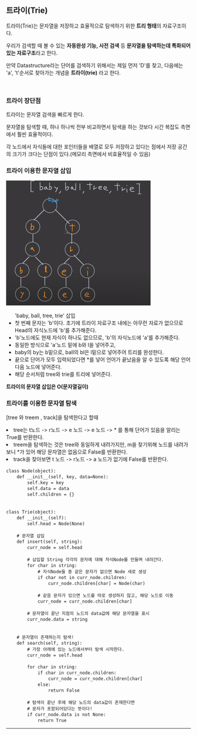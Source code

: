 ## 트라이(Trie)
트라이(Trie)는 문자열을 저장하고 효율적으로 탐색하기 위한 **트리 형태**의 자료구조이다.

우리가 검색할 때 볼 수 있는 **자동완성 기능, 사전 검색** 등 **문자열을 탐색하는데 특화되어있는 자료구조**라고 한다.

만약 Datastructure라는 단어를 검색하기 위해서는 제일 먼저 'D'를 찾고, 다음에는 'a', 't'순서로 찾아가는 개념을 **트라이(trie)** 라고 한다.

<br>

### 트라이 장단점
트라이는 문자열 검색을 빠르게 한다.

문자열을 탐색할 때, 하나 하나씩 전부 비교하면서 탐색을 하는 것보다 시간 복잡도 측면에서 훨씬 효율적이다.

각 노드에서 자식들에 대한 포인터들을 배열로 모두 저장하고 있다는 점에서 저장 공간의 크기가 크다는 단점이 있다.(메모리 측면에서 비효율적일 수 있음)


### 트라이 이용한 문자열 삽입
![trieExample](../../resources/Computer%20Science/Data%20Structure/Trie/1.png)
<br>

<ul>'baby, ball, tree, trie' 삽입
<li> 첫 번째 문자는 'b'이다. 초기에 트라이 자료구조 내에는 아무런 자료가 없으므로 Head의 자식노드에 'b'를 추가해준다.
<li> 'b'노드에도 현재 자식이 하나도 없으므로, 'b'의 자식노드에 'a'를 추가해준다.
<li> 동일한 방식으로 'a'노드 밑에 b와 l을 넣어주고,
<li> baby의 by는 b밑으로, ball의 bl은 l밑으로 넣어주어 트리를 완성한다.
<li> 끝으로 단어가 모두 입력되었다면 *를 넣어 언어가 끝났음을 알 수 있도록 해당 언어 다음 노드에 넣어준다.

<li>해당 순서처럼 tree와 trie를 트리에 넣어준다. </ul>

**트라이의 문자열 삽입은 O(문자열길이)**

### 트라이를 이용한 문자열 탐색

[tree 와 treem , track]을 탐색한다고 할때 

<li>tree는 t노드 -> r노드 -> e 노드 -> e 노드 -> * 를 통해 단어가 있음을 알리는 True를 반환한다.</li>
<li>treem을 탐색하는 것은 tree와 동일하게 내려가지만, m을 찾기위해 노드를 내려가보니 *가 있어 해당 문자열은 없음으로 False를 반환한다.</li>
<li>track을 찾아보면 t 노드 -> r노드 -> a 노드가 없기에 False를 반환한다.</li>

```
class Node(object):
    def __init__(self, key, data=None):
        self.key = key
        self.data = data
        self.children = {}


class Trie(object):
    def __init__(self):
        self.head = Node(None)

    # 문자열 삽입
    def insert(self, string):
        curr_node = self.head

        # 삽입할 String 각각의 문자에 대해 자식Node를 만들며 내려간다.
        for char in string:
            # 자식Node들 중 같은 문자가 없으면 Node 새로 생성
            if char not in curr_node.children:
                curr_node.children[char] = Node(char)

            # 같음 문자가 있으면 노드를 따로 생성하지 않고, 해당 노드로 이동
            curr_node = curr_node.children[char]

        # 문자열이 끝난 지점의 노드의 data값에 해당 문자열을 표시
        curr_node.data = string


    # 문자열이 존재하는지 탐색!
    def search(self, string):
        # 가장 아래에 있는 노드에서부터 탐색 시작한다.
        curr_node = self.head

        for char in string:
            if char in curr_node.children:
                curr_node = curr_node.children[char]
            else:
                return False

        # 탐색이 끝난 후에 해당 노드의 data값이 존재한다면
        # 문자가 포함되어있다는 뜻이다!
        if curr_node.data is not None:
            return True

```


---



